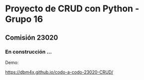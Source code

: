 # Proyecto de CRUD con Python - Grupo 16

## Comisión 23020

### En construcción ...

Demo:

https://dbm4x.github.io/codo-a-codo-23020-CRUD/
